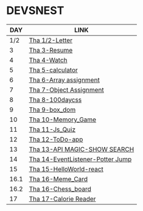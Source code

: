 # DEVSNEST
<center>

| DAY | LINK |
| ---| --- |
| 1/2 | [Tha 1/2-Letter](https://anugya-svg.github.io/Devsnest/letter/letter.html) |
| 3 | [Tha 3-Resume](https://anugya-svg.github.io/Devsnest/resume/resume.html) |
| 4 | [Tha 4-Watch](https://anugya-svg.github.io/Devsnest/watch/watch.html) |
| 5 | [Tha 5-calculator](https://anugya-svg.github.io/Devsnest/calculator/calculator.html) |
| 6 | [Tha 6-Array assignment](https://anugya-svg.github.io/Devsnest/Array_assignment/index.html) |
| 7 |  [Tha 7-Object Assignment](https://anugya-svg.github.io/Devsnest/object_assignment/index.html) |
|8 | [Tha 8-100daycss](https://anugya-svg.github.io/Devsnest/100daycss/index.html) |
|9| [Tha 9-box_dom](https://anugya-svg.github.io/Devsnest/box_dom/index.html)|
|10|[Tha 10-Memory_Game](https://anugya-svg.github.io/Devsnest/memory_game/index.html)|
|11|[Tha 11-Js_Quiz](https://anugya-svg.github.io/Devsnest/js_quiz/index.html)|
|12|[Tha 12-ToDo-app](https://anugya-svg.github.io/Devsnest/Todo-app/index.html)|
|13|[Tha 13-API MAGIC-SHOW SEARCH](https://anugya-svg.github.io/Devsnest/Api_magic/index.html) |
|14|[Tha 14-EventListener-Potter Jump](https://anugya-svg.github.io/Devsnest/event_listener/home.html) |
|15|[Tha 15-HelloWorld-react](https://anugya-svg.github.io/Devsnest/HelloWorld/index.html) |
|16.1|[Tha 16-Meme_Card](https://anugya-svg.github.io/Devsnest/meme_card/build/index.html) |
|16.2|[Tha 16-Chess_board](https://anugya-svg.github.io/Devsnest/chess_board/build/index.html) |
|17|[Tha 17-Calorie Reader](https://anugya-svg.github.io/Devsnest/calorie_reader/build/index.html) |
</center>








